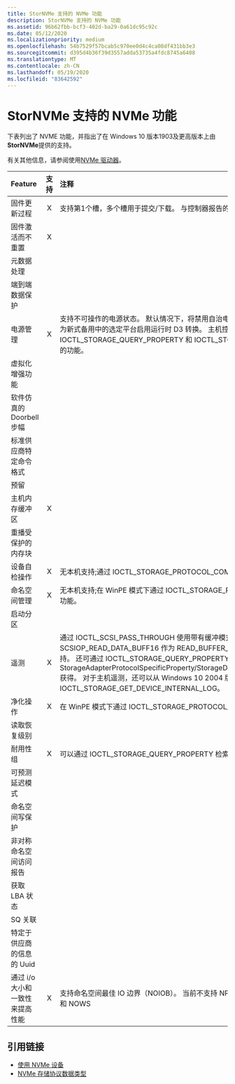 ```yaml
---
title: StorNVMe 支持的 NVMe 功能
description: StorNVMe 支持的 NVMe 功能
ms.assetid: 96b62fbb-bcf3-402d-ba29-0a61dc95c92c
ms.date: 05/12/2020
ms.localizationpriority: medium
ms.openlocfilehash: 54b7529f57bcab5c970ee0d4c4ca08df431bb3e3
ms.sourcegitcommit: d395d4b36f39d3557adda53735a4fdc8745a6408
ms.translationtype: MT
ms.contentlocale: zh-CN
ms.lasthandoff: 05/19/2020
ms.locfileid: "83642592"
---
```

# <a name="nvme-features-supported-by-stornvme"></a>StorNVMe 支持的 NVMe 功能

下表列出了 NVME 功能，并指出了在 Windows 10 版本1903及更高版本上由**StorNVMe**提供的支持。

有关其他信息，请参阅使用[NVMe 驱动器](https://docs.microsoft.com/windows/win32/fileio/working-with-nvme-devices#protocol-specific-queries)。

| Feature  | 支持 | 注释 |
| :------- | :-------: | :------- |
| 固件更新过程                                        | X |  支持第1个槽，多个槽用于提交/下载。 与控制器报告的固件更新粒度对齐。 |
| 固件激活而不重置                              | X | |
| 元数据处理                                              |   | |
| 端到端数据保护                                     |   | |
| 电源管理                                               | X | 支持不可操作的电源状态。 默认情况下，将禁用自治电源状态转换。 默认情况下，将为新式备用中的选定平台启用运行时 D3 转换。 主机控制温度管理获取并设置通过 IOCTL_STORAGE_QUERY_PROPERTY 和 IOCTL_STORAGE_SET_PROPERTY 支持的功能。 |
| 虚拟化增强功能                                    |   | |
| 软件仿真的 Doorbell 步幅                         |   | |
| 标准供应商特定命令格式                        |   | |
| 预留                                                   |   | |
| 主机内存缓冲区                                             | X | |
| 重播受保护的内存块                                  |   | |
| 设备自检操作                                    | X | 无本机支持;通过 IOCTL_STORAGE_PROTOCOL_COMMAND 提供的功能。|
| 命名空间管理                                           | X | 无本机支持;在 WinPE 模式下通过 IOCTL_STORAGE_PROTOCOL_COMMAND 提供的功能。 |
| 启动分区                                                |   | |
| 遥测                                                      | X | 通过 IOCTL_SCSI_PASS_THROUGH 使用带有缓冲模式的命令 SCSIOP_READ_DATA_BUFF16 作为 READ_BUFFER_MODE_ERROR_HISTORY 支持。 还可通过 IOCTL_STORAGE_QUERY_PROPERTY 通过 StorageAdapterProtocolSpecificProperty/StorageDeviceProtocolSpecificProperty 获得。 对于主机遥测，还可以从 Windows 10 2004 版开始 IOCTL_STORAGE_GET_DEVICE_INTERNAL_LOG。 |
| 净化操作                                            | X | 在 WinPE 模式下通过 IOCTL_STORAGE_PROTOCOL_COMMAND 支持。 |
| 读取恢复级别                                            |   | |
| 耐用性组                                               | X | 可以通过 IOCTL_STORAGE_QUERY_PROPERTY 检索信息 |
| 可预测延迟模式                                       |   | |
| 命名空间写保护                                     |   | |
| 非对称命名空间访问报告                          |   | |
| 获取 LBA 状态                                                 |   | |
| SQ 关联                                                |   | |
| 特定于供应商的信息的 Uuid                          |   | |
| 通过 i/o 大小和一致性来提高性能 | X | 支持命名空间最佳 IO 边界（NOIOB）。 当前不支持 NPWG、NPWA、NPDG、NPDA 和 NOWS |

## <a name="reference-links"></a>引用链接

- [使用 NVMe 设备](https://docs.microsoft.com/windows/win32/fileio/working-with-nvme-devices)
- [NVMe 存储协议数据类型](https://docs.microsoft.com/windows/win32/api/winioctl/ne-winioctl-storage_protocol_nvme_data_type)
